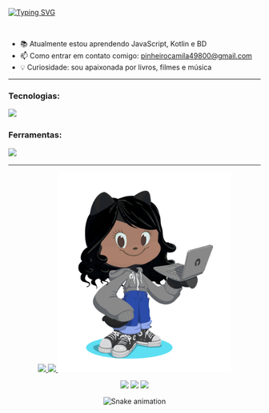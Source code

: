 [![Typing SVG](https://readme-typing-svg.herokuapp.com/?color=000066&size=40&center=true&vCenter=true&width=1000&lines=Olá,+bem-vindo(a)+ao+meu+perfil!+👋;Me+chamo+Camila+Pinheiro;E+estou+cursando+o+2º+semestre+de;Desenvolvimento+de+Sistemas+:%29)](https://git.io/typing-svg)

<br>

- 📚 Atualmente estou aprendendo JavaScript, Kotlin e BD
- 📫 Como entrar em contato comigo: pinheirocamila49800@gmail.com
- 💡 Curiosidade: sou apaixonada por livros, filmes e música  
 
---

### Tecnologias:
<a href="https://skillicons.dev">
    <img src="https://skillicons.dev/icons?i=html,css,java,git,github,figma,nodejs,javascript&theme=dark" />
  </a>

### Ferramentas:
<a href="https://skillicons.dev">
    <img src="https://skillicons.dev/icons?i=vscode,eclipse,androidstudio,netbens&theme=dark" />
  </a>

---

<div align="center">
<a href="https://github.com/camilapinh3iro">
<img height="150em" src="https://github-readme-stats.vercel.app/api?username=camilapinh3iro&show_icons=true&theme=tokyonight&include_all_commits=true&count_private=true"/>
<img height="150em" src="https://github-readme-stats.vercel.app/api/top-langs/?username=camilapinh3iro&layout=compact&langs_count=7&theme=tokyonight"/>

<img  alt="Octocat Personalizado" height="400" src="./img/octocat-readme.png">

<a href="https://instagram.com/camilapinh3iro" target="_blank"><img src="https://img.shields.io/badge/-Instagram-%23E4405F?style=for-the-badge&logo=instagram&logoColor=white" target="_blank"></a>
<a href="https://www.linkedin.com/in/camila-pinheiro-4a4676255/" target="_blank"><img src="https://img.shields.io/badge/LinkedIn-0077B5?style=for-the-badge&logo=linkedin&logoColor=white" target="_black"></a>
<a href = "mailto:pinheirocamila49800@gmail.com" target="_black"><img src="https://img.shields.io/badge/Gmail-D14836?style=for-the-badge&logo=gmail&logoColor=white" target="_blank"></a>

![Snake animation](https://github.com/camilapinh3iro/camilapinh3iro/blob/output/github-contribution-grid-snake.svg)
</div>